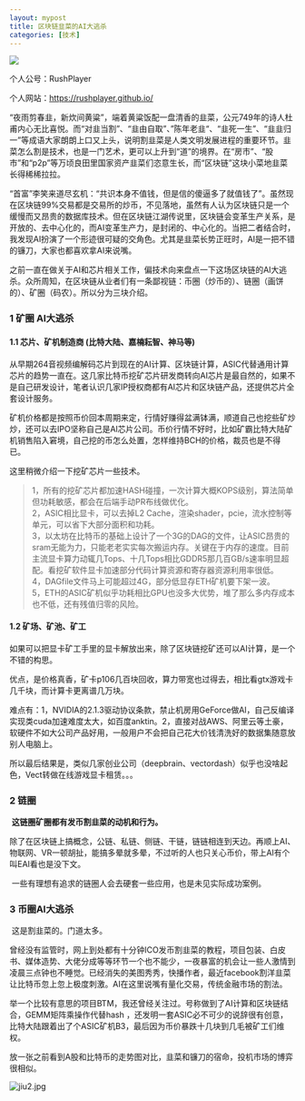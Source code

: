 ```yaml
---
layout: mypost
title: 区块链韭菜的AI大逃杀
categories: [技术]
---
```


![](https://i.loli.net/2020/11/18/QzA9pMVy3OPr2is.jpg)


个人公号：RushPlayer

个人网站：https://rushplayer.github.io/

“夜雨剪春韭，新炊间黄粱”，端着黄粱饭配一盘清香的韭菜，公元749年的诗人杜甫内心无比喜悦。而“对韭当割”、“韭由自取”、”陈年老韭“、“韭死一生”、“韭韭归一”等成语大家朗朗上口又上头，说明割韭菜是人类文明发展进程的重要环节。韭菜怎么割是技术，也是一门艺术，更可以上升到“道”的境界。在“房市”、“股市”和“p2p”等万顷良田里国家资产韭菜们恣意生长，而“区块链”这块小菜地韭菜长得稀稀拉拉。

​	“首富”李笑来道尽玄机：“共识本身不值钱，但是信的傻逼多了就值钱了”。虽然现在区块链99%交易都是交易所的炒币，不见落地，虽然有人认为区块链只是一个缓慢而又昂贵的数据库技术。但在区块链江湖传说里，区块链会变革生产关系，是开放的、去中心化的，而AI变革生产力，是封闭的、中心化的。当把二者结合时，我发现AI扮演了一个形迹很可疑的交角色。尤其是韭菜长势正旺时，AI是一把不错的镰刀，大家也都喜欢拿AI来说嘴。

​	之前一直在做关于AI和芯片相关工作，偏技术向来盘点一下这场区块链的AI大逃杀。众所周知，在区块链从业者们有一条鄙视链：币圈（炒币的）、链圈（画饼的）、矿圈（码农）。所以分为三块介绍。

### 1 矿圈 AI大逃杀

#### 1.1 芯片、矿机制造商 (比特大陆、嘉楠耘智、神马等)

​	从早期264音视频编解码芯片到现在的AI计算、区块链计算，ASIC代替通用计算芯片的趋势一直在。这几家比特币挖矿芯片研发商转向AI芯片是最自然的，如果不是自己研发设计，笔者认识几家IP授权商都有AI芯片和区块链产品，还提供芯片全套设计服务。

​	矿机价格都是按照币价回本周期来定，行情好赚得盆满钵满，顺道自己也挖些矿炒炒，还可以去IPO坚称自己是AI芯片公司。币价行情不好时，比如矿霸比特大陆矿机销售陷入窘境，自己挖的币怎么处置，怎样维持BCH的价格，裁员也是不得已。

这里稍微介绍一下挖矿芯片一些技术。

 > 1，所有的挖矿芯片都加速HASH碰撞，一次计算大概KOPS级别，算法简单但功耗敏感，都会在后端手动PR布线做优化。  
   2，ASIC相比显卡，可以去掉L2 Cache，渲染shader，pcie，流水控制等单元，可以省下大部分面积和功耗。  
   3，以太坊在比特币的基础上设计了一个3G的DAG的文件，让ASIC昂贵的sram无能为力，只能老老实实每次搬运内存。关键在于内存的速度。目前主流显卡算力动辄几Tops、十几Tops相比GDDR5那几百GB/s速率明显超配。看挖矿软件显卡加速部分代码计算资源和寄存器资源利用率很低。  
   4，DAGfile文件马上可能超过4G，部分低显存ETH矿机要下架一波。  
   5，ETH的ASIC矿机似乎功耗相比GPU也没多大优势，堆了那么多内存成本也不低，还有残值归零的风险。


#### 1.2 矿场、矿池、矿工

如果可以把显卡矿工手里的显卡解放出来，除了区块链挖矿还可以AI计算，是一个不错的构思。

优点，是价格真香，矿卡p106几百块回收，算力带宽也过得去，相比看gtx游戏卡几千块，而计算卡更离谱几万块。

难点有：1，NVIDIA的2.1.3驱动协议条款，禁止机房用GeForce做AI，自己反编译实现类cuda加速难度太大，如百度anktin。2，直接对战AWS、阿里云等土豪，软硬件不如大公司产品好用，一般用户不会把自己花大价钱清洗好的数据集随意放别人电脑上。

​	所以最后结果是，类似几家创业公司（deepbrain、vectordash）似乎也没啥起色，Vect转做在线游戏显卡租赁。。。

### 2 链圈

​	**这链圈矿圈都有发币割韭菜的动机和行为。**

​	除了在区块链上搞概念，公链、私链、侧链、干链，链链相连到天边。再顺上AI、物联网、VR一顿胡扯，能搞多晕就多晕，不过听的人也只关心币价，带上AI有个叫EAI看也是没下文。

​	一些有理想有追求的链圈人会去硬套一些应用，也是未见实际成功案例。

### 3 币圈AI大逃杀

​	这是割韭菜的。门道太多。

​	曾经没有监管时，网上到处都有十分钟ICO发币割韭菜的教程，项目包装、白皮书、媒体造势、大佬分成等等环节一个也不能少，一夜暴富的机会让一些人激情到凌晨三点钟也不睡觉。已经消失的美图秀秀，快播作者，最近facebook割洋韭菜让比特币忽上忽上极度刺激。AI在这里说嘴有量化交易，传统金融市场的割法。

举一个比较有意思的项目BTM，我还曾经关注过。号称做到了AI计算和区块链结合，GEMM矩阵乘操作代替hash ，还发明一套ASIC必不可少的说辞很有创意，比特大陆跟着出了个ASIC矿机B3，最后因为币价暴跌十几块到几毛被矿工们维权。

​	放一张之前看到A股和比特币的走势图对比，韭菜和镰刀的宿命，投机市场的博弈很相似。

![jiu2.jpg](https://i.loli.net/2020/11/18/6XqGFVBDWv7TCyc.jpg)

